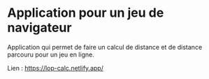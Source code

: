 # Application pour un jeu de navigateur

Application qui permet de faire un calcul de distance et de distance parcouru pour un jeu en ligne.

Lien : https://lop-calc.netlify.app/